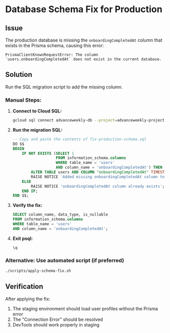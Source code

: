 # Database Schema Fix for Production

## Issue
The production database is missing the `onboardingCompletedAt` column that exists in the Prisma schema, causing this error:
```
PrismaClientKnownRequestError: The column `users.onboardingCompletedAt` does not exist in the current database.
```

## Solution
Run the SQL migration script to add the missing column.

### Manual Steps:

1. **Connect to Cloud SQL:**
   ```bash
   gcloud sql connect advanceweekly-db --project=advanceweekly-project --database=advanceweekly --user=postgres
   ```

2. **Run the migration SQL:**
   ```sql
   -- Copy and paste the contents of fix-production-schema.sql
   DO $$ 
   BEGIN
       IF NOT EXISTS (SELECT 1 
                      FROM information_schema.columns 
                      WHERE table_name = 'users' 
                      AND column_name = 'onboardingCompletedAt') THEN
           ALTER TABLE users ADD COLUMN "onboardingCompletedAt" TIMESTAMP(3);
           RAISE NOTICE 'Added missing onboardingCompletedAt column to users table';
       ELSE
           RAISE NOTICE 'onboardingCompletedAt column already exists';
       END IF;
   END $$;
   ```

3. **Verify the fix:**
   ```sql
   SELECT column_name, data_type, is_nullable 
   FROM information_schema.columns 
   WHERE table_name = 'users' 
   AND column_name = 'onboardingCompletedAt';
   ```

4. **Exit psql:**
   ```
   \q
   ```

### Alternative: Use automated script (if preferred)
```bash
./scripts/apply-schema-fix.sh
```

## Verification
After applying the fix:
1. The staging environment should load user profiles without the Prisma error
2. The "Connection Error" should be resolved
3. DevTools should work properly in staging